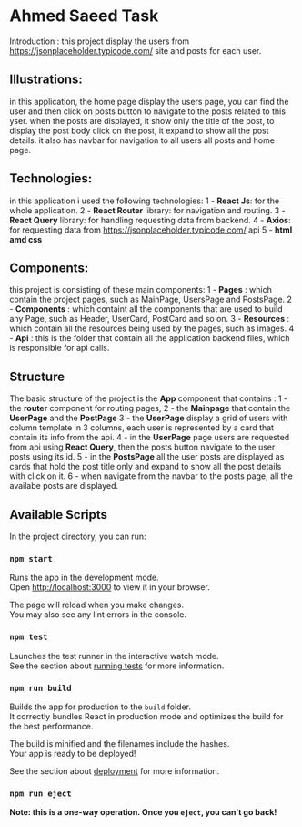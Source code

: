 # Ahmed Saeed Task

Introduction :
this project display the users from https://jsonplaceholder.typicode.com/ site and posts for each user.

## Illustrations: 
in this application, the home page display the users page, you can find the user and then click 
on posts button to navigate to the posts related to this yser.
when the posts are displayed, it show only the title of the post, to display the post body click on the post, it expand to show all the post details.
it also has navbar for navigation to all users all posts and home page.

## Technologies:
in this application i used the following technologies:
1 - **React Js**: for the whole application.
2 - **React Router** library: for navigation and routing.
3 - **React Query** library: for handling requesting data from backend.
4 - **Axios**:  for requesting data from https://jsonplaceholder.typicode.com/ api
5 - **html amd css**

## Components:
this project is consisting of these main components:
1 - **Pages** : which contain the project pages, such as MainPage, UsersPage and PostsPage.
2 - **Components** : which containt all the components that are used to build any Page, such as Header, UserCard, PostCard and so on.
3 - **Resources** : which contain all the resources being used by the pages, such as images.
4 - **Api** : this is the folder that contain all the application backend files, which is responsible for api calls.  

## Structure
The basic structure of the project is the **App** component that contains :
 1 - the **router** component for routing pages, 
 2 - the **Mainpage** that contain the **UserPage** and the **PostPage**
 3 - the **UserPage** display a grid of users with column template in 3 columns, each user is represented by a card that contain its info from the api.
 4 - in the **UserPage** page users are requested from api using **React Query**, then the posts button navigate to the user posts using its id.
 5 - in the **PostsPage** all the user posts are displayed as cards that hold the post title only and expand to show all the post details with click on it.
 6 - when navigate from the navbar to the posts page, all the availabe posts are displayed.

 ## Available Scripts

In the project directory, you can run:

### `npm start`

Runs the app in the development mode.\
Open [http://localhost:3000](http://localhost:3000) to view it in your browser.

The page will reload when you make changes.\
You may also see any lint errors in the console.

### `npm test`

Launches the test runner in the interactive watch mode.\
See the section about [running tests](https://facebook.github.io/create-react-app/docs/running-tests) for more information.

### `npm run build`

Builds the app for production to the `build` folder.\
It correctly bundles React in production mode and optimizes the build for the best performance.

The build is minified and the filenames include the hashes.\
Your app is ready to be deployed!

See the section about [deployment](https://facebook.github.io/create-react-app/docs/deployment) for more information.

### `npm run eject`

**Note: this is a one-way operation. Once you `eject`, you can't go back!**

